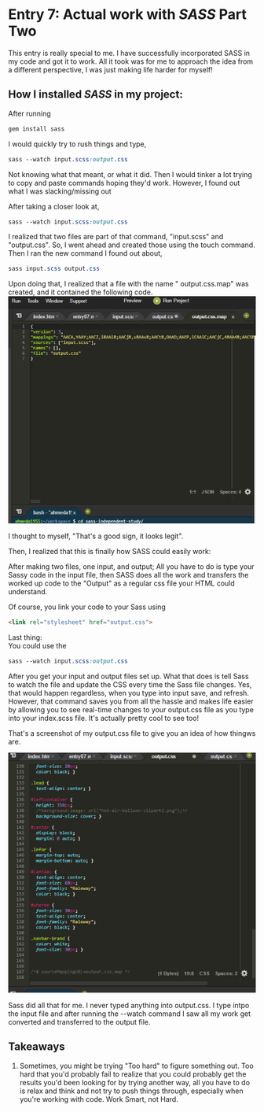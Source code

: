 # Entry 7: Actual work with **_SASS_** Part Two

This entry is really special to me. I have successfully incorporated SASS in my code and got it 
to work. All it took was for me to approach the idea from a different perspective, I was just 
making life harder for myself!

## How I installed **_SASS_** in my project: 

After running 

```Sass
gem install sass
```

I would quickly try to rush things and type,

``` Sass
sass --watch input.scss:output.css
```
Not knowing what that meant, or what it did. Then I would tinker a lot trying to copy 
and paste commands hoping they'd work. However, I found out what I was slacking/missing out 

After taking a closer look at, 

```Sass
sass --watch input.scss:output.css
```

I realized that two files are part of that command, "input.scss" and "output.css". So, 
I went ahead and created those using the touch command. Then I ran the new command I found out about, 
```Sass
sass input.scss output.css
```

Upon doing that, I realized that a file with the name " output.css.map" was created, and it contained the following code.
<img src="../images/Screenshot (10).png"/>


I thought to myself, "That's a good sign, it looks legit".


Then, I realized that this is finally how SASS could easily work:

After making two files, one input, and output; All you have to do is type your 
Sassy code in the input file, then SASS does all the work and transfers the worked up
code to the "Output" as a regular css file your HTML could understand.

Of course, you link your code to your Sass using 
```Html
<link rel="stylesheet" href="output.css">
```
Last thing: <br>
You could use the 

```Sass
sass --watch input.scss:output.css
```
After you get your input and output files set up. 
What that does is tell Sass  to watch the file and update the CSS every time the Sass file changes.
Yes, that would happen regardless, when you type into input save, and refresh. However, that command saves you from all the hassle and
makes life easier by allowing you to see real-time changes to your output.css file as you type 
into your index.scss file. It's actually pretty cool to see too!

That's a screenshot of my output.css file to give you an idea of how thingws are.

<img src="../images/Screenshot (11).png"/>

Sass did all that for me. I never typed anything into output.css. I type intpo 
the input file and after running the --watch command I saw all my work get converted and transferred 
to the output file.

## Takeaways
1) Sometimes, you might be trying "Too hard" to figure something out. Too hard that you'd probably 
fail to realize that you could probably get the results you'd 
been looking for by trying another way, all you have to do is relax and think
and not try to push things through, especially when you're working with code.
Work Smart, not Hard.



